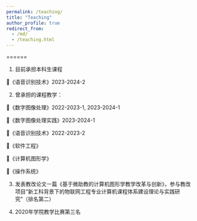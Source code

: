 ```yaml
---
permalink: /teaching/
title: "Teaching"
author_profile: true
redirect_from: 
  - /md/
  - /teaching.html
---
```


======

1. 目前承担本科生课程
   
📖《语音识别技术》2023-2024-2
   
2. 曾承担的课程教学：

📖《数字图像处理》2022-2023-1, 2023-2024-1

📖《数字图像处理实践》2023-2024-1
   
📖《语音识别技术》2022-2023-2

📖《软件工程》
   
📖《计算机图形学》
   
📖《操作系统》
   
3. 发表教改论文一篇《基于微助教的计算机图形学教学改革与创新》，参与教改项目“新工科背景下的物联网工程专业计算机课程体系建设理论与实践研究”（排名第二）
  
4. 2020年学院教学比赛第三名

